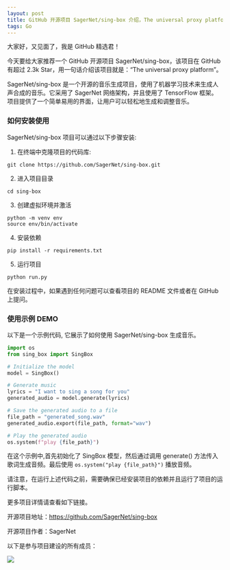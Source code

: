 ```yaml
---
layout: post
title: GitHub 开源项目 SagerNet/sing-box 介绍，The universal proxy platform
tags: Go
---
```


大家好，又见面了，我是 GitHub 精选君！

今天要给大家推荐一个 GitHub 开源项目 SagerNet/sing-box，该项目在 GitHub 有超过 2.3k Star，用一句话介绍该项目就是：“The universal proxy platform”。


SagerNet/sing-box 是一个开源的音乐生成项目，使用了机器学习技术来生成人声合成的音乐。它采用了 SagerNet 网络架构，并且使用了 TensorFlow 框架。项目提供了一个简单易用的界面，让用户可以轻松地生成和调整音乐。

### 如何安装使用

SagerNet/sing-box 项目可以通过以下步骤安装:

1. 在终端中克隆项目的代码库: 
```
git clone https://github.com/SagerNet/sing-box.git
```

2. 进入项目目录
```
cd sing-box
```
3. 创建虚拟环境并激活
```
python -m venv env
source env/bin/activate
```
4. 安装依赖
```
pip install -r requirements.txt
```
5. 运行项目
```
python run.py
```

在安装过程中，如果遇到任何问题可以查看项目的 README 文件或者在 GitHub 上提问。


### 使用示例 DEMO

以下是一个示例代码, 它展示了如何使用 SagerNet/sing-box 生成音乐。

```python
import os
from sing_box import SingBox

# Initialize the model
model = SingBox()

# Generate music
lyrics = "I want to sing a song for you"
generated_audio = model.generate(lyrics)

# Save the generated audio to a file
file_path = "generated_song.wav"
generated_audio.export(file_path, format="wav")

# Play the generated audio
os.system(f"play {file_path}")
```

在这个示例中,首先初始化了 SingBox 模型，然后通过调用 generate() 方法传入歌词生成音频。最后使用 `os.system("play {file_path}")` 播放音频。

请注意，在运行上述代码之前，需要确保已经安装项目的依赖并且运行了项目的运行脚本。


更多项目详情请查看如下链接。

开源项目地址：https://github.com/SagerNet/sing-box 

开源项目作者：SagerNet

以下是参与项目建设的所有成员：

![](https://contrib.rocks/image?repo=SagerNet/sing-box)

